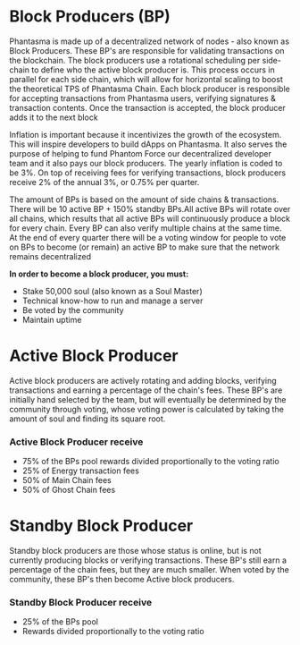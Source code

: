 # Block Producers (BP)

Phantasma is made up of a decentralized network of nodes - also known as Block Producers. These BP's are responsible for validating transactions on the blockchain. The block producers use a rotational scheduling per side-chain to define who the active block producer is. This process occurs in parallel for each side chain, which will allow for horizontal scaling to boost the theoretical TPS of Phantasma Chain. Each block producer is responsible for accepting transactions from Phantasma users, verifying signatures & transaction contents. Once the transaction is accepted, the block producer adds it to the next block

Inflation is important because it incentivizes the growth of the ecosystem. This will inspire developers to build dApps on Phantasma. It also serves the purpose of helping to fund Phantom Force our decentralized developer team and it also pays our block producers. The yearly inflation is coded to be 3%. On top of receiving fees for verifying transactions, block producers receive 2% of the annual 3%, or 0.75% per quarter.

The amount of BPs is based on the amount of side chains & transactions. There will be 10 active BP + 150% standby BPs.All active BPs will rotate over all chains, which results that all active BPs will continuously produce a block for every chain. Every BP can also verify multiple chains at the same time. At the end of every quarter there will be a voting window for people to vote on BPs to become (or remain) an active BP to make sure that the network remains decentralized



**In order to become a block producer, you must:**

* Stake 50,000 soul (also known as a Soul Master)
* Technical know-how to run and manage a server
* Be voted by the community
* Maintain uptime



# Active Block Producer

Active block producers are actively rotating and adding blocks, verifying transactions and earning a percentage of the chain's fees. These BP's are initially hand selected by the team, but will eventually be determined by the community through voting, whose voting power is calculated by taking the amount of soul and finding its square root.

### Active Block Producer receive

* 75% of the BPs pool rewards divided proportionally to the voting ratio
* 25% of Energy transaction fees
* 50% of Main Chain fees
* 50% of Ghost Chain fees

# Standby Block Producer

Standby block producers are those whose status is online, but is not currently producing blocks or verifying transactions. These BP's still earn a percentage of the chain fees, but they are much smaller. When voted by the community, these BP's then become Active block producers.

### **Standby Block Producer receive**

* 25% of the BPs pool
* Rewards divided proportionally to the voting ratio
